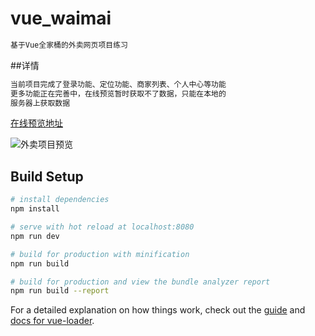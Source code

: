 # vue_waimai
``` bash
基于Vue全家桶的外卖网页项目练习
```
##详情
``` bash
当前项目完成了登录功能、定位功能、商家列表、个人中心等功能
更多功能正在完善中，在线预览暂时获取不了数据，只能在本地的
服务器上获取数据
```
[在线预览地址](https://lonelyph.github.io/VueWaiMai/dist/index)

<img src="./images/waimai.gif" alt="外卖项目预览"/>

## Build Setup

``` bash
# install dependencies
npm install

# serve with hot reload at localhost:8080
npm run dev

# build for production with minification
npm run build

# build for production and view the bundle analyzer report
npm run build --report
```

For a detailed explanation on how things work, check out the [guide](http://vuejs-templates.github.io/webpack/) and [docs for vue-loader](http://vuejs.github.io/vue-loader).
